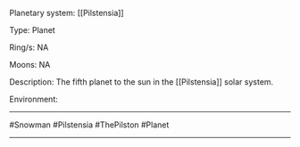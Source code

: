 Planetary system:
	[[Pilstensia]]

Type:
	Planet

Ring/s:
	NA

Moons:
	NA

Description:
	The fifth planet to the sun in the [[Pilstensia]] solar system.

Environment:


---
#Snowman #Pilstensia #ThePilston #Planet 

---
